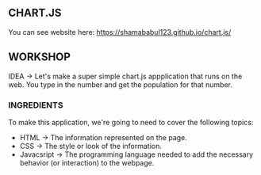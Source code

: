 CHART.JS
--------

You can see website here: https://shamababul123.github.io/chart.js/

## WORKSHOP

IDEA -> Let's make a super simple chart.js appplication that runs on the web. You type in the number and get the population for that number. 

### INGREDIENTS
To make this application, we're going to need to cover the following topics:
  * HTML -> The information represented on the page.
  * CSS -> The style or look of the information.
  * Javacsript -> The programming language needed to add the necessary behavior (or interaction) to the webpage.
